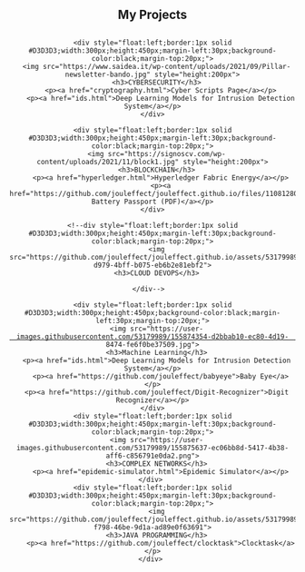   <h2 align="center"> My Projects </h2>
  
  <div align="center" style="height:500px;margin-top:30px;margin-bottom:30px;"> 
    
    <div style="float:left;border:1px solid #D3D3D3;width:300px;height:450px;margin-left:30px;background-color:black;margin-top:20px;">
      <img src="https://www.saidea.it/wp-content/uploads/2021/09/Pillar-newsletter-bando.jpg" style="height:200px">
      <h3>CYBERSECURITY</h3>
        <p><a href="cryptography.html">Cyber Scripts Page</a></p>
        <p><a href="ids.html">Deep Learning Models for Intrusion Detection System</a></p>
    </div>
  
    <div style="float:left;border:1px solid #D3D3D3;width:300px;height:450px;margin-left:30px;background-color:black;margin-top:20px;">
      <img src="https://signoscv.com/wp-content/uploads/2021/11/block1.jpg" style="height:200px">
      <h3>BLOCKCHAIN</h3>
        <p><a href="hyperledger.html">Hyperledger Fabric Energy</a></p>
        <p><a href="https://github.com/jouleffect/jouleffect.github.io/files/11081280/La_Blockchain_e_gli_Smart_Contract_per_la_tracciabilit__delle_Batterie_e_dei_RAEE_per_applicazioni_in_Second_Life.pdf">Digital Battery Passport (PDF)</a></p>
    </div>
    
    <!--div style="float:left;border:1px solid #D3D3D3;width:300px;height:450px;margin-left:30px;background-color:black;margin-top:20px;">
      <img src="https://github.com/jouleffect/jouleffect.github.io/assets/53179989/d0196c28-d979-4bff-b075-eb6b2e81ebf2">
      <h3>CLOUD DEVOPS</h3>
        
    </div-->  
    
    <div style="float:left;border:1px solid #D3D3D3;width:300px;height:450px;background-color:black;margin-left:30px;margin-top:20px;">
      <img src="https://user-images.githubusercontent.com/53179989/155874354-d2bbab10-ec80-4d19-8474-fe6f0be37509.jpg">
      <h3>Machine Learning</h3>
      <p><a href="ids.html">Deep Learning Models for Intrusion Detection System</a></p>
        <p><a href="https://github.com/jouleffect/babyeye">Baby Eye</a></p>
      <p><a href="https://github.com/jouleffect/Digit-Recognizer">Digit Recognizer</a></p>
    </div>
    <div style="float:left;border:1px solid #D3D3D3;width:300px;height:450px;margin-left:30px;background-color:black;margin-top:20px;">
      <img src="https://user-images.githubusercontent.com/53179989/155875637-ec06bb8d-5417-4b38-aff6-c856791e0da2.png">
      <h3>COMPLEX NETWORKS</h3>
        <p><a href="epidemic-simulator.html">Epidemic Simulator</a></p>
    </div> 
    <div style="float:left;border:1px solid #D3D3D3;width:300px;height:450px;margin-left:30px;background-color:black;margin-top:20px;">
      <img src="https://github.com/jouleffect/jouleffect.github.io/assets/53179989/99be395c-f798-46be-9d1a-ad89e0f63691">
      <h3>JAVA PROGRAMMING</h3>
        <p><a href="https://github.com/jouleffect/clocktask">Clocktask</a></p>
    </div> 
    
  </div>
  
  
  <div align="center" style="clear: both;">
  <!--h2> Take a look at <a href="https://jouleffect.github.io/hackablog/">HackaBlog</a>, the blog page about Cryptography and Cybersecurity topics! </h2-->
  <!--p><a href="https://jouleffect.github.io/hackablog/">HackaBlog</a></p-->
  
  </div>
  
***
